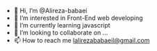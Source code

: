 - 👋 Hi, I’m @Alireza-babaei
- 👀 I’m interested in Front-End web developing
- 🌱 I’m currently learning javascript
- 💞️ I’m looking to collaborate on ...
- 📫 How to reach me lalirezababaeil@gmail.com

<!---
Alireza-babaei/Alireza-babaei is a ✨ special ✨ repository because its `README.md` (this file) appears on your GitHub profile.
You can click the Preview link to take a look at your changes.
--->
